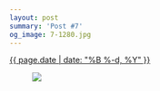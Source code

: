 ```yaml
---
layout: post
summary: 'Post #7'
og_image: 7-1280.jpg
---
```


<p>
 <time>
  <a href="/7">
   {{ page.date | date: "%B %-d, %Y" }}
  </a>
 </time>
 <a href="/7">
  <figure data-taken="8/17/2013">
   <img sizes="(min-width: 700px) 50vw, calc(100vw - 2rem)" src="{{ site.assets_url }}/7-640.jpg" srcset="{{ site.assets_url }}/7-1280.jpg 1280w, {{ site.assets_url }}/7-960.jpg 960w, {{ site.assets_url }}/7-640.jpg 640w, {{ site.assets_url }}/7-320.jpg 320w"/>
  </figure>
 </a>
</p>
